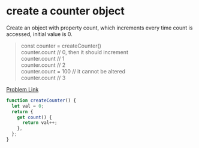 # create a counter object

Create an object with property count, which increments every time count is accessed, initial value is 0.

> const counter = createCounter() <br>
> counter.count // 0, then it should increment <br>
> counter.count // 1 <br>
> counter.count // 2<br>
> counter.count = 100 // it cannot be altered<br>
> counter.count // 3<br>

[Problem Link](https://bigfrontend.dev/problem/create-a-counter-object)

```js
function createCounter() {
  let val = 0;
  return {
    get count() {
      return val++;
    },
  };
}
```
